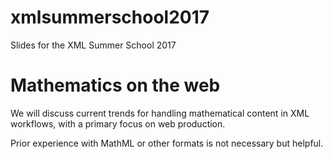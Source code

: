 # xmlsummerschool2017

Slides for the XML Summer School 2017


# Mathematics on the web


We will discuss current trends for handling mathematical content in XML workflows, with a primary focus on web production.

Prior experience with MathML or other formats is not necessary but helpful.
